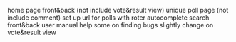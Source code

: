home page front&back (not include vote&result view)
unique poll page (not include comment)
set up url for polls with roter 
autocomplete search front&back
user manual
help some on finding bugs
slightly change on vote&result view
